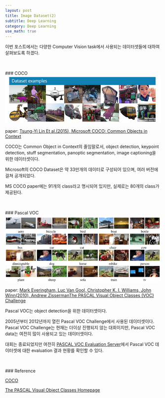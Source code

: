 ```yaml
---
layout: post
title: Image Dataset(2)
subtitle: Deep Learning
category: Deep Learning
use_math: true
---
```


이번 포스트에서는 다양한 Computer Vision task에서 사용되는 데이터셋들에 대하여 살펴보도록 하겠다.


<br>
<br>
### COCO

<br>

<center><img src = '/post_img/200209/image10.jfif' width="600"/></center>

paper: [Tsung-Yi Lin Et al.(2015), Microsoft COCO: Common Objects in Context](https://arxiv.org/pdf/1405.0312.pdf)

COCO는 Common Object in Context의 줄임말로서, object detection, keypoint detection, stuff segmentation, panoptic segmentation, image captioning을 위한 데이터셋이다.

Microsoft의 COCO Dataset은 약 33만개의 데이터로 구성되어 있으며, 여러 버전에 걸쳐 공개되었다.

MS COCO paper에는 91개의 class라고 명시되어 있지만, 실제로는 80개의 class가 제공된다.

<br>
<br>
### Pascal VOC

<br>

<center><img src = '/post_img/200209/image11.png' width="600"/></center>

paper: [Mark Everingham, Luc Van Gool, Christopher K. I. Williams, John Winn(2010), Andrew ZissermanThe PASCAL Visual Object Classes (VOC) Challenge](http://host.robots.ox.ac.uk/pascal/VOC/pubs/everingham10.pdf)

Pascal VOC는 object detection을 위한 데이터셋이다.

2005년부터 2012년까지 열린 Pascal VOC Challenge에서 사용된 데이터셋이다. Pascal VOC Challenge는 현재는 더이상 진행되지 않는 대회이지만, Pascal VOC data는 여전히 많이 사용되고 있는 데이터셋이다.

대회는 종료되었지만 여전히 [PASCAL VOC Evaluation Server](http://host.robots.ox.ac.uk:8080/)에서 Pascal VOC 데이터셋에 대한 evaluation 결과 현황를 확인할 수 있다.

<br>
<br>
### Reference

[COCO](http://cocodataset.org/)

[The PASCAL Visual Object Classes Homepage](http://host.robots.ox.ac.uk/pascal/VOC/index.html)
